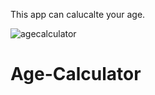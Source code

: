 This app can calucalte your age.


![agecalculator](https://user-images.githubusercontent.com/74653444/120888889-f577a480-c60f-11eb-870d-71930d4e9e66.png)
# Age-Calculator


